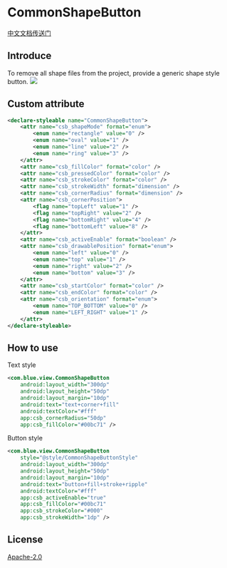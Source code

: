 # CommonShapeButton
[中文文档传送门](https://blog.csdn.net/xsxsxs827/article/details/80708637)
## Introduce
To remove all shape files from the project, provide a generic shape style button.
![](https://github.com/michaelxs/CommonShapeButton/blob/master/screenshots/show.gif)
## Custom attribute
```xml
<declare-styleable name="CommonShapeButton">
    <attr name="csb_shapeMode" format="enum">
        <enum name="rectangle" value="0" />
        <enum name="oval" value="1" />
        <enum name="line" value="2" />
        <enum name="ring" value="3" />
    </attr>
    <attr name="csb_fillColor" format="color" />
    <attr name="csb_pressedColor" format="color" />
    <attr name="csb_strokeColor" format="color" />
    <attr name="csb_strokeWidth" format="dimension" />
    <attr name="csb_cornerRadius" format="dimension" />
    <attr name="csb_cornerPosition">
        <flag name="topLeft" value="1" />
        <flag name="topRight" value="2" />
        <flag name="bottomRight" value="4" />
        <flag name="bottomLeft" value="8" />
    </attr>
    <attr name="csb_activeEnable" format="boolean" />
    <attr name="csb_drawablePosition" format="enum">
        <enum name="left" value="0" />
        <enum name="top" value="1" />
        <enum name="right" value="2" />
        <enum name="bottom" value="3" />
    </attr>
    <attr name="csb_startColor" format="color" />
    <attr name="csb_endColor" format="color" />
    <attr name="csb_orientation" format="enum">
        <enum name="TOP_BOTTOM" value="0" />
        <enum name="LEFT_RIGHT" value="1" />
    </attr>
</declare-styleable>
```
## How to use
Text style
```xml
<com.blue.view.CommonShapeButton
    android:layout_width="300dp"
    android:layout_height="50dp"
    android:layout_margin="10dp"
    android:text="text+corner+fill"
    android:textColor="#fff"
    app:csb_cornerRadius="50dp"
    app:csb_fillColor="#00bc71" />
```
Button style
```xml
<com.blue.view.CommonShapeButton
    style="@style/CommonShapeButtonStyle"
    android:layout_width="300dp"
    android:layout_height="50dp"
    android:layout_margin="10dp"
    android:text="button+fill+stroke+ripple"
    android:textColor="#fff"
    app:csb_activeEnable="true"
    app:csb_fillColor="#00bc71"
    app:csb_strokeColor="#000"
    app:csb_strokeWidth="1dp" />
```
## License
[Apache-2.0](https://opensource.org/licenses/Apache-2.0)
